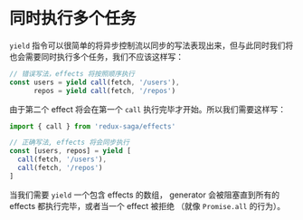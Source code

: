 # 同时执行多个任务

`yield` 指令可以很简单的将异步控制流以同步的写法表现出来，但与此同时我们将也会需要同时执行多个任务，我们不应该这样写：

```javascript
// 错误写法，effects 将按照顺序执行
const users = yield call(fetch, '/users'),
      repos = yield call(fetch, '/repos')
```

由于第二个 effect 将会在第一个 `call` 执行完毕才开始。所以我们需要这样写：

```javascript
import { call } from 'redux-saga/effects'

// 正确写法, effects 将会同步执行
const [users, repos] = yield [
  call(fetch, '/users'),
  call(fetch, '/repos')
]
```

当我们需要 `yield` 一个包含 effects 的数组， generator 会被阻塞直到所有的 effects 都执行完毕，或者当一个 effect 被拒绝 （就像 `Promise.all` 的行为）。
